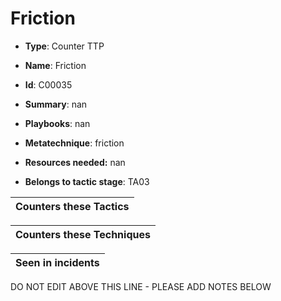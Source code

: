 # Friction

* **Type**: Counter TTP

* **Name**: Friction

* **Id**: C00035

* **Summary**: nan

* **Playbooks**: nan

* **Metatechnique**: friction

* **Resources needed:** nan

* **Belongs to tactic stage**: TA03


| Counters these Tactics |
| ---------------------- |



| Counters these Techniques |
| ------------------------- |



| Seen in incidents |
| ----------------- |


DO NOT EDIT ABOVE THIS LINE - PLEASE ADD NOTES BELOW